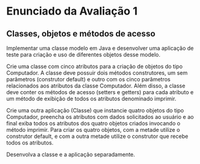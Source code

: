 # Enunciado da Avaliação 1
 
## Classes, objetos e métodos de acesso
Implementar uma classe modelo em Java e desenvolver uma aplicação de teste para criação e uso de diferentes objetos desse modelo.

Crie uma classe com cinco atributos para a criação de objetos do tipo Computador. A classe deve possuir dois métodos construtores, um sem parâmetros (construtor default) e outro com os cinco parâmetros relacionados aos atributos da classe Computador. Além disso, a classe deve conter os métodos de acesso (setters e getters) para cada atributo e um método de exibição de todos os atributos denominado imprimir.

Crie uma outra aplicação (Classe) que instancie quatro objetos do tipo Computador, preencha os atributos com dados solicitados ao usuário e ao final exiba todos os atributos dos quatro objetos criados invocando o método imprimir. Para criar os quatro objetos, com a metade utilize o construtor default, e com a outra metade utilize o construtor que recebe todos os atributos.

Desenvolva a classe e a aplicação separadamente.
